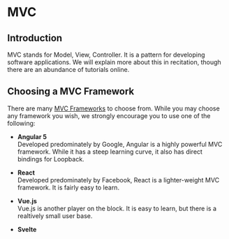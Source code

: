 # MVC

## Introduction
MVC stands for Model, View, Controller. It is a pattern for
developing software applications.  We will explain more about this
in recitation, though there are an abundance of tutorials online.

## Choosing a MVC Framework
There are many [MVC Frameworks](http://todomvc.com/) to choose from.  While you may choose any framework you wish, we strongly
encourage you to use one of the following:

* <b>Angular 5</b> <br>
  Developed predominately by Google, Angular
  is a highly powerful MVC framework.  While
  it has a steep learning curve, it also has
  direct bindings for Loopback.

* <b>React</b> <br>
  Developed predominately by Facebook, React is
  a lighter-weight MVC framework. It is fairly easy
  to learn.

* <b>Vue.js</b> <br>
  Vue.js is another player on the block. It is easy to
  learn, but there is a realtively small user base.

* <b>Svelte</b> <br>
